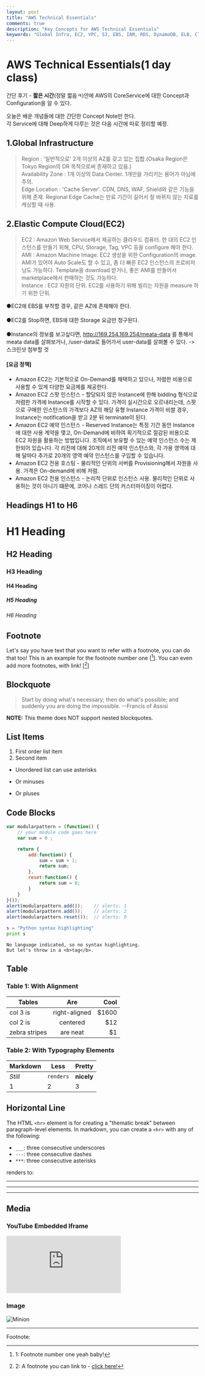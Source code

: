 ```yaml
---
layout: post
title: "AWS Technical Essentials"
comments: true
description: "Key Concepts for AWS Technical Essentials"
keywords: "Global Infra, EC2, VPC, S3, EBS, IAM, RDS, DynamoDB, ELB, CloudWatch, Auto Scaling, Trusted Advisor"
---
```


# AWS Technical Essentials(1 day class)<br/>
간단 후기 - **짧은 시간**(정말 짧음ㅋ)안에 AWS의 CoreService에 대한 Concept과 Configuration을 알 수 있다.<br/>

오늘은 배운 개념들에 대한 간단한 Concept Note만 한다.<br/>
각 Service에 대해 Deep하게 다루는 것은 다음 시간에 따로 정리할 예정.
<div class="divider"></div>

## 1.Global Infrastructure
>Region : '일반적으로' 2개 이상의 AZ를 갖고 있는 집합.(Osaka Region은 Tokyo Region의 DR 목적으로써 존재하고 있음.)<br/>
>Availability Zone : 1개 이상의 Data Center. 1개만을 가리키는 용어가 아님에 주의.<br/>
>Edge Location : 'Cache Server'. CDN, DNS, WAF, Shield와 같은 기능을 위해 존재. Regional Edge Cache는 만료 기간이 길어서 잘 바뀌지 않는 자료를 캐싱할 때 사용.

<div class="divider"></div>

## 2.Elastic Compute Cloud(EC2)

>EC2 : Amazon Web Service에서 제공하는 클라우드 컴퓨터. 한 대의 EC2 인스턴스를 만들기 위해, CPU, Storage, Tag, VPC 등을 configure 해야 한다.<br/>
>AMI : Amazon Machine Image. EC2 생성을 위한 Configuration의 image. AMI가 있어야 Auto Scale도 할 수 있고, 좀 더 빠른 EC2 인스턴스의 프로비저닝도 가능하다. Template을 download 받거나, 좋은 AMI를 만들어서 marketplace에서 판매하는 것도 가능하다.<br/>
>Instance : EC2 자원의 단위. EC2를 사용하기 위해 빌리는 자원을 measure 하기 위한 단위.<br/>

●EC2에 EBS를 부착할 경우, 같은 AZ에 존재해야 한다.<br/><br/>
●EC2를 Stop하면, EBS에 대한 Storage 요금만 청구된다.<br/><br/>
●Instance의 정보를 보고싶다면, http://169.254.169.254/meata-data 를 통해서 meata data를 살펴보거나, /user-data로 들어가서 user-data를 살펴볼 수 있다. -> 스크린샷 첨부할 것
<div class="divider"></div>

#### [요금 정책] <br/>

 + Amazon EC2는 기본적으로 On-Demand를 채택하고 있으나, 저렴한 비용으로 사용할 수 있게 다양한 요금제를 제공한다.
 + Amazon EC2 스팟 인스턴스 - 할당되지 않은 Instance에 한해 bidding 형식으로 저렴한 가격에 Instance를 시작할 수 있다. 가격이 실시간으로 오르내리는데, 스팟으로 구매한 인스턴스의 가격보다 AZ의 해당 유형 Instance 가격이 비쌀 경우, Instance는 notification을 받고 2분 뒤 terminate이 된다.
 + Amazon EC2 예약 인스턴스 - Reserved Instance는 특정 기간 동안 Instance에 대한 사용 계약을 맺고, On-Demand에 비하여 획기적으로 절감된 비용으로 EC2 자원을 활용하는 방법입니다. 조직에서 보유할 수 있는 예약 인스턴스 수는 제한되어 있습니다. 각 리전에 대해 20개의 리전 예약 인스턴스와, 각 가용 영역에 대해 달마다 추가로 20개의 영역 예약 인스턴스를 구입할 수 있습니다.
 + Amazon EC2 전용 호스팅 - 물리적인 단위의 서버를 Provisioning해서 자원을 사용. 가격은 On-demand에 비해 저렴.
 + Amazon EC2 전용 인스턴스 - 논리적 단위로 인스턴스 사용. 물리적인 단위로 사용하는 것이 아니기 떄문에, 코어나 스레드 단의 커스터마이징이 어렵다.<br/>



<div class="divider"></div>

## Headings H1 to H6

# H1 Heading

## H2 Heading

### H3 Heading

#### H4 Heading

##### H5 Heading

###### H6 Heading

<div class="divider"></div>

## Footnote

Let's say you have text that you want to refer with a footnote, you can do that too! This is an example for the footnote number one [[^1]]. You can even add more footnotes, with link! [[^2]]

<div class="divider"></div>

## Blockquote

> Start by doing what's necessary; then do what's possible; and suddenly you are doing the impossible. --Francis of Assisi

**NOTE:** This theme does NOT support nested blockquotes.

<div class="divider"></div>

## List Items

1. First order list item
2. Second item

* Unordered list can use asterisks
- Or minuses
+ Or pluses

<div class="divider"></div>

## Code Blocks

```javascript
var modularpattern = (function() {
    // your module code goes here
    var sum = 0 ;

    return {
        add:function() {
            sum = sum + 1;
            return sum;
        },
        reset:function() {
            return sum = 0;    
        }  
    }   
}());
alert(modularpattern.add());    // alerts: 1
alert(modularpattern.add());    // alerts: 2
alert(modularpattern.reset());  // alerts: 0
```

```python
s = "Python syntax highlighting"
print s
```

```
No language indicated, so no syntax highlighting.
But let's throw in a <b>tag</b>.
```

<div class="divider"></div>

## Table

### Table 1: With Alignment

| Tables        | Are           | Cool  |
| ------------- |:-------------:| -----:|
| col 3 is      | right-aligned | $1600 |
| col 2 is      | centered      |   $12 |
| zebra stripes | are neat      |    $1 |

### Table 2: With Typography Elements

Markdown | Less | Pretty
--- | --- | ---
*Still* | `renders` | **nicely**
1 | 2 | 3

<div class="divider"></div>

## Horizontal Line

The HTML `<hr>` element is for creating a "thematic break" between paragraph-level elements. In markdown, you can create a `<hr>` with any of the following:

* `___`: three consecutive underscores
* `---`: three consecutive dashes
* `***`: three consecutive asterisks

renders to:

___

---

***

<div class="divider"></div>

## Media

### YouTube Embedded Iframe

<div class="video-container"><iframe src="https://www.youtube.com/embed/n1a7o44WxNo" frameborder="0" allowfullscreen></iframe></div>

### Image

![Minion](http://octodex.github.com/images/minion.png)

---
Footnote:

[^1]: 1: Footnote number one yeah baby!

[^2]: 2: A footnote you can link to - [click here!](#)

